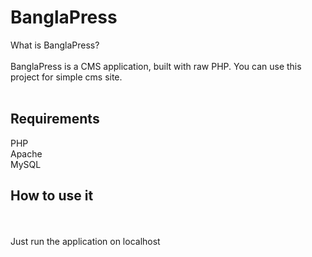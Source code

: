 # BanglaPress

What is BanglaPress?<br><br>
BanglaPress is a CMS application, built with raw PHP. You can use this project for simple cms site.<br><br>
<h2>Requirements </h2>
PHP<br>
Apache<br>
MySQL<br>
<h2>How to use it</h2><br><br>
Just run the application on localhost

